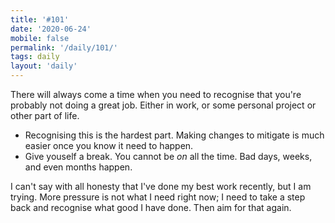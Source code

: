 ```yaml
---
title: '#101'
date: '2020-06-24'
mobile: false
permalink: '/daily/101/'
tags: daily
layout: 'daily'
---
```


There will always come a time when you need to recognise that you're probably not doing a great job. Either in work, or some personal project or other part of life.

- Recognising this is the hardest part. Making changes to mitigate is much easier once you know it need to happen.
- Give youself a break. You cannot be _on_ all the time. Bad days, weeks, and even months happen.

I can't say with all honesty that I've done my best work recently, but I am trying. More pressure is not what I need right now; I need to take a step back and recognise what good I have done. Then aim for that again.
